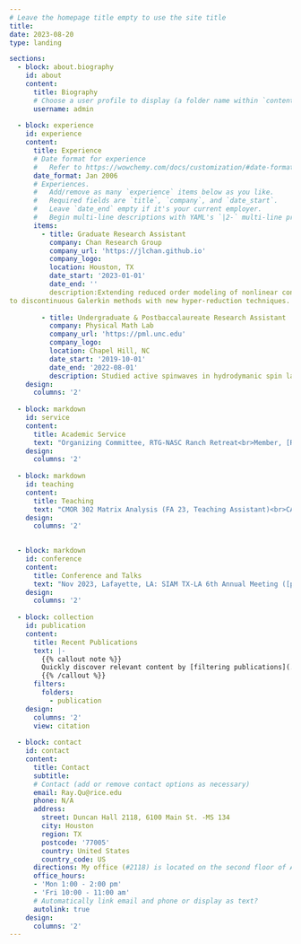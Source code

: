 ```yaml
---
# Leave the homepage title empty to use the site title
title:
date: 2023-08-20
type: landing

sections:
  - block: about.biography
    id: about
    content:
      title: Biography
      # Choose a user profile to display (a folder name within `content/authors/`)
      username: admin
 
  - block: experience
    id: experience
    content:
      title: Experience
      # Date format for experience
      #   Refer to https://wowchemy.com/docs/customization/#date-format
      date_format: Jan 2006
      # Experiences.
      #   Add/remove as many `experience` items below as you like.
      #   Required fields are `title`, `company`, and `date_start`.
      #   Leave `date_end` empty if it's your current employer.
      #   Begin multi-line descriptions with YAML's `|2-` multi-line prefix.
      items:
        - title: Graduate Research Assistant
          company: Chan Research Group
          company_url: 'https://jlchan.github.io'
          company_logo:
          location: Houston, TX
          date_start: '2023-01-01'
          date_end: ''
          description:Extending reduced order modeling of nonlinear conservations laws from finite volume methods
to discontinuous Galerkin methods with new hyper-reduction techniques.
    
        - title: Undergraduate & Postbaccalaureate Research Assistant
          company: Physical Math Lab
          company_url: 'https://pml.unc.edu'
          company_logo: 
          location: Chapel Hill, NC
          date_start: '2019-10-01'
          date_end: '2022-08-01'
          description: Studied active spinwaves in hydrodymanic spin lattices (HSLs) with theoretical development and numerical experiments.
    design:
      columns: '2'
    
  - block: markdown
    id: service
    content:
      title: Academic Service
      text: "Organizing Committee, RTG-NASC Ranch Retreat<br>Member, [RTG in Numerical Mathematics & Scientific Computing (NASC)](https://rtg-nasc.rice.edu/) <br> 2023-2024, Rice CMOR Grad Seminar Chair<br>Talk Organizer for Group Meetings, Chan Research Group"
    design:  
      columns: '2'
    
  - block: markdown
    id: teaching
    content:
      title: Teaching
      text: "CMOR 302 Matrix Analysis (FA 23, Teaching Assistant)<br>CAAM 382 Stochastic Models (SP 23, Grader)<br>CAAM 378 Intro to OR and Optimization (FA 22, Grader)"
    design:  
      columns: '2'

   
  - block: markdown
    id: conference
    content:
      title: Conference and Talks
      text: "Nov 2023, Lafayette, LA: SIAM TX-LA 6th Annual Meeting ([poster](uploads/poster_DGROM.pdf))<br>Oct 2023, Houston, TX: RTG-NASC Annual Workshop ([poster](uploads/poster_DGROM.pdf))<br>Mar 2023, College Station, TX: Finite Element Rodeo<br>Nov 2022, Houston, TX: SIAM TX-LA 5th Annual Meeting"
    design:  
      columns: '2'
 
  - block: collection
    id: publication
    content:
      title: Recent Publications
      text: |-
        {{% callout note %}}
        Quickly discover relevant content by [filtering publications](./publication/).
        {{% /callout %}}
      filters:
        folders:
          - publication
    design:
      columns: '2'
      view: citation
 
  - block: contact
    id: contact
    content:
      title: Contact
      subtitle:
      # Contact (add or remove contact options as necessary)
      email: Ray.Qu@rice.edu
      phone: N/A
      address:
        street: Duncan Hall 2118, 6100 Main St. -MS 134
        city: Houston
        region: TX
        postcode: '77005'
        country: United States
        country_code: US
      directions: My office (#2118) is located on the second floor of Anne and Charles Duncan Hall.
      office_hours:
      - 'Mon 1:00 - 2:00 pm'
      - 'Fri 10:00 - 11:00 am'
      # Automatically link email and phone or display as text?
      autolink: true
    design:
      columns: '2'
---
```


